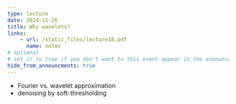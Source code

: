 ```yaml
---
type: lecture
date: 2024-11-26
title: Why wavelets?
links:
    - url: /static_files/lecture18.pdf
      name: notes
# optional
# set it to true if you don't want to this event appear in the announcements section
hide_from_announcments: true
---
```

* Fourier vs. wavelet approximation
* denoising by soft-thresholding

